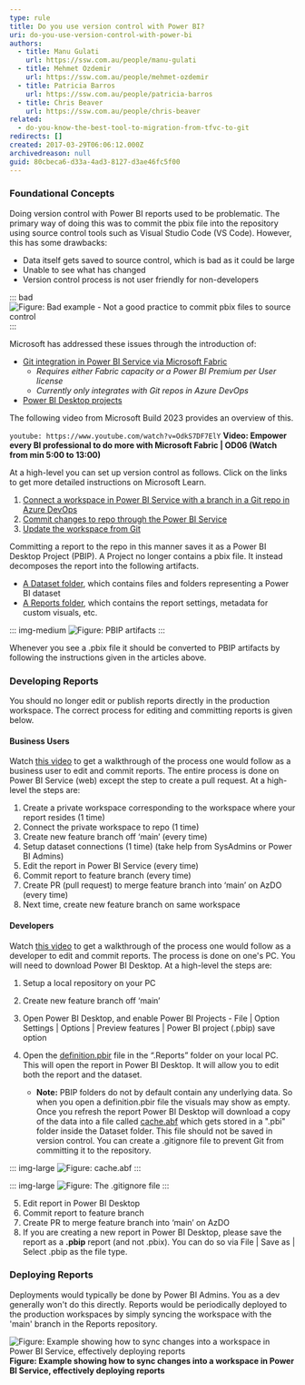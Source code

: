 ```yaml
---
type: rule
title: Do you use version control with Power BI?
uri: do-you-use-version-control-with-power-bi
authors:
  - title: Manu Gulati
    url: https://ssw.com.au/people/manu-gulati
  - title: Mehmet Ozdemir
    url: https://ssw.com.au/people/mehmet-ozdemir
  - title: Patricia Barros
    url: https://ssw.com.au/people/patricia-barros
  - title: Chris Beaver
    url: https://ssw.com.au/people/chris-beaver
related:
  - do-you-know-the-best-tool-to-migration-from-tfvc-to-git
redirects: []
created: 2017-03-29T06:06:12.000Z
archivedreason: null
guid: 80cbeca6-d33a-4ad3-8127-d3ae46fc5f00
---
```

### Foundational Concepts ###
Doing version control with Power BI reports used to be problematic. The primary way of doing this was to commit the pbix file into the repository using source control tools such as Visual Studio Code (VS Code). However, this has some drawbacks: 

* Data itself gets saved to source control, which is bad as it could be large 
* Unable to see what has changed
* Version control process is not user friendly for non-developers

::: bad
![Figure: Bad example - Not a good practice to commit pbix files to source control](bad-example-pbix-source-control.png)
:::

Microsoft has addressed these issues through the introduction of:

* [Git integration in Power BI Service via Microsoft Fabric](https://learn.microsoft.com/en-us/fabric/cicd/git-integration/intro-to-git-integration)
  * *Requires either Fabric capacity or a Power BI Premium per User license*
  * *Currently only integrates with Git repos in Azure DevOps*
* [Power BI Desktop projects](https://learn.microsoft.com/en-us/power-bi/developer/projects/projects-overview)

The following video from Microsoft Build 2023 provides an overview of this. 

`youtube: https://www.youtube.com/watch?v=OdkS7DF7ElY`
**Video: Empower every BI professional to do more with Microsoft Fabric | OD06 (Watch from min 5:00 to 13:00)**

At a high-level you can set up version control as follows. Click on the links to get more detailed instructions on Microsoft Learn. 

1. [Connect a workspace in Power BI Service with a branch in a Git repo in Azure DevOps](https://learn.microsoft.com/en-us/fabric/cicd/git-integration/git-get-started?tabs=commit-to-git#connect-a-workspace-to-an-azure-repo)
2. [Commit changes to repo through the Power BI Service](https://learn.microsoft.com/en-us/fabric/cicd/git-integration/git-get-started?tabs=commit-to-git#commit-changes-to-git)
3. [Update the workspace from Git](https://learn.microsoft.com/en-us/fabric/cicd/git-integration/git-get-started?tabs=commit-to-git#update-workspace-from-git)

Committing a report to the repo in this manner saves it as a Power BI Desktop Project (PBIP). A Project no longer contains a pbix file. It instead decomposes the report into the following artifacts.  

* [A Dataset folder](https://learn.microsoft.com/en-us/power-bi/developer/projects/projects-dataset), which contains files and folders representing a Power BI dataset
* [A Reports folder](https://learn.microsoft.com/en-us/power-bi/developer/projects/projects-report), which contains the report settings, metadata for custom visuals, etc.

::: img-medium
![Figure: PBIP artifacts](ProjectFolders.png)
:::

Whenever you see a .pbix file it should be converted to PBIP artifacts by following the instructions given in the articles above. 

### Developing Reports ###
You should no longer edit or publish reports directly in the production workspace. The correct process for editing and committing reports is given below. 

#### Business Users ####

Watch [this video](https://www.youtube.com/watch?v=XMGPDnTmYOw) to get a walkthrough of the process one would follow as a business user to edit and commit reports. 
The entire process is done on Power BI Service (web) except the step to create a pull request. At a high-level the steps are:
1. Create a private workspace corresponding to the workspace where your report resides (1 time)
2. Connect the private workspace to repo (1 time)
3. Create new feature branch off ‘main’ (every time)
4. Setup dataset connections (1 time) (take help from SysAdmins or Power BI Admins)
5. Edit the report in Power BI Service (every time)
6. Commit report to feature branch (every time)
7. Create PR (pull request) to merge feature branch into ‘main’ on AzDO (every time)
8. Next time, create new feature branch on same workspace

#### Developers ####

Watch [this video](https://www.youtube.com/watch?v=Cw3JAR1I8Ho) to get a walkthrough of the process one would follow as a developer to edit and commit reports. 
The process is done on one's PC. You will need to download Power BI Desktop. At a high-level the steps are:

1. Setup a local repository on your PC
2. Create new feature branch off ‘main’
3. Open Power BI Desktop, and enable Power BI Projects - File | Option Settings | Options | Preview features | Power BI project (.pbip) save option
4. Open the [definition.pbir](https://learn.microsoft.com/en-us/power-bi/developer/projects/projects-report#definitionpbir) file in the “<Report Name>.Reports” folder on your local PC. This will open the report in Power BI Desktop. It will allow you to edit both the report and the dataset.

   * **Note:** PBIP folders do not by default contain any underlying data. So when you open a definition.pbir file the visuals may show as empty. Once you refresh the report Power BI Desktop will download a copy of the data into a file called [cache.abf](https://learn.microsoft.com/en-us/power-bi/developer/projects/projects-dataset#pbicacheabf) which gets stored in a ".pbi" folder inside the Dataset folder. This file should not be saved in version control. You can create a .gitignore file to prevent Git from committing it to the repository.

::: img-large
![Figure: cache.abf](PBICache.png)
:::

::: img-large
![Figure: The .gitignore file](Gitignore.png)
:::

5. Edit report in Power BI Desktop
6. Commit report to feature branch
7. Create PR to merge feature branch into ‘main’ on AzDO
8. If you are creating a new report in Power BI Desktop, please save the report as a **.pbip** report (and not .pbix). You can do so via File | Save as | Select .pbip as the file type.

### Deploying Reports ###
Deployments would typically be done by Power BI Admins. You as a dev generally won't do this directly. 
Reports would be periodically deployed to the production workspaces by simply syncing the workspace with the 'main' branch in the Reports repository. 

![Figure: Example showing how to sync changes into a workspace in Power BI Service, effectively deploying reports](SyncChanges.png)
**Figure: Example showing how to sync changes into a workspace in Power BI Service, effectively deploying reports**
   
